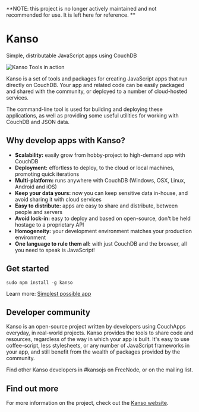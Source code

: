 **NOTE: this project is no longer actively maintained and not recommended for use. It is left here for reference. **

# Kanso

Simple, distributable JavaScript apps using CouchDB

![Kanso Tools in action](https://kanso.app.medicmobile.org/static/img/banner.png)

Kanso is a set of tools and packages for creating JavaScript apps that run
directly on CouchDB. Your app and related code can be easily packaged and shared
with the community, or deployed to a number of cloud-hosted services.

The command-line tool is used for building and deploying these applications, as
well as providing some useful utilities for working with CouchDB and JSON data.


## Why develop apps with Kanso?

* __Scalability:__ easily grow from hobby-project to high-demand app with CouchDB
* __Deployment:__ effortless to deploy, to the cloud or local machines, promoting
  quick iterations
* __Multi-platform:__ runs anywhere with CouchDB (Windows, OSX, Linux, Android and
  iOS)
* __Keep your data yours:__ now you can keep sensitive data in-house, and avoid
  sharing it with cloud services
* __Easy to distribute:__ apps are easy to share and distribute, between people and
  servers
* __Avoid lock-in:__ easy to deploy and based on open-source, don't be held hostage
  to a proprietary API
* __Homogeneity:__ your development environment matches your production environment
* __One language to rule them all:__ with just CouchDB and the browser, all you
  need to speak is JavaScript!


## Get started

    sudo npm install -g kanso

Learn more: [Simplest possible app](https://kanso.app.medicmobile.org/docs/Simplest_possible_app)


## Developer community

Kanso is an open-source project written by developers using CouchApps everyday, in
real-world projects. Kanso provides the tools to share code and resources,
regardless of the way in which your app is built. It's easy to use coffee-script,
less stylesheets, or any number of JavaScript frameworks in your app, and still
benefit from the wealth of packages provided by the community.

Find other Kanso developers in #kansojs on FreeNode, or on the mailing list.


## Find out more

For more information on the project, check out the [Kanso website](https://kanso.app.medicmobile.org).
